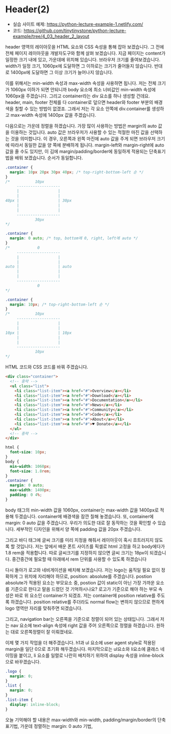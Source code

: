 # Header(2)

- 실습 사이트 예제: https://python-lecture-example-1.netlify.com/
- 코드: https://github.com/tinytinystone/python-lecture-example/tree/4_03_header_2_layout

header 영역의 레이아웃을 HTML 요소와 CSS 속성을 통해 잡아 보겠습니다. 그 전에 전체 페이지 레이아웃을 개발자도구와 함께 살펴 보겠습니다. 지금 페이지는 content가 일정한 크기 내에 있고, 가운데에 위치해 있습니다. 브라우저 크기를 줄여보겠습니다. width가 일정 크기, 1060px에 도달하면 그 이하로는 크기가 줄어들지 않습니다. 반대로 1400px에 도달하면 그 이상 크기가 늘어나지 않습니다.

이를 위해서는 min-width 속성과 max-width 속성을 사용하면 됩니다. 저는 전체 크기가 1060px 이하가 되면 안되니까 body 요소에 최소 너비값인 min-width 속성에 1060px을 주겠습니다. 그리고 container라는 div 요소를 하나 생성할 건데요. header, main, footer 전체를 다 container로 덮으면 header와 footer 부분의 배경색을 칠할 수 있는 방법이 없겠죠. 그래서 저는 각 요소 안쪽에 div.container를 생성하고 max-width 속성에 1400px 값을 주겠습니다.

다음으로는 가운데 정렬을 하겠습니다. 가장 많이 사용하는 방법은 margin의 auto 값을 이용하는 것입니다. auto 값은 브라우저가 사용할 수 있는 적절한 마진 값을 선택하는 것을 의미합니다. 이 경우, 오른쪽과 왼쪽 마진에 auto 값을 주게 되면 브라우저 크기에 따라서 동일한 값을 양 쪽에 분배하게 됩니다. margin-left와 margin-right에 auto 값을 줄 수도 있지만, 이 김에 margin/padding/border에 동일하게 적용되는 단축표기법을 배워 보겠습니다. 순서가 동일합니다.

```css
.container {
  margin: 10px 20px 30px 40px; /* top-right-bottom-left 순 */
}
/*           10px
     -------------------
     |                 |
     |                 |
40px |                 | 30px
     |                 |
     |                 |
     ------------------- 
             30px
*/

.container {
  margin: 0 auto; /* top, bottom에 0, right, left에 auto */
}
/*            0
     -------------------
     |                 |
     |                 |
auto |                 | auto
     |                 |
     |                 |
     ------------------- 
              0
*/

.container {
  margin: 10px; /* top-right-bottom-left 순 */
}
/*           10px
     -------------------
     |                 |
     |                 |
10px |                 | 10px
     |                 |
     |                 |
     ------------------- 
             10px
*/
```

HTML 코드와 CSS 코드를 바꿔 주겠습니다.

```html
<div class="container">
  <!-- 중략 -->
  <ul class="list">
    <li class="list-item"><a href="#">Overview</a></li>
    <li class="list-item"><a href="#">Download</a></li>
    <li class="list-item"><a href="#">Documentation</a></li>
    <li class="list-item"><a href="#">News</a></li>
    <li class="list-item"><a href="#">Community</a></li>
    <li class="list-item"><a href="#">Code</a></li>
    <li class="list-item"><a href="#">About</a></li>
    <li class="list-item"><a href="#">♥ Donate</a></li>
  </ul>
  <!-- 중략 -->
</div>
```

```css
html {
  font-size: 10px;
}
body {
  min-width: 1060px;
  font-size: 1.8rem;
}
.container {
  margin: 0 auto;
  max-width: 1400px;
  padding: 0 4%;
}
```

body 태그의 min-width 값을 1060px, container는 max-width 값을 1400px로 적용해 두겠습니다. container에 배경색을 잠깐 칠해 놓겠습니다. 또, container에 margin: 0 auto 값을 주겠습니다. 우리가 의도한 대로 잘 동작하는 것을 확인할 수 있습니다. 세부적인 디자인을 위해서 양 쪽에 padding 값을 20px 주겠습니다.

그리고 바디 태그에 글씨 크기를 미리 지정을 해줘서 레이아웃이 혹시 흐트러지지 않도록 할 것입니다. 저는 앞에서 배운 폰트 사이즈를 픽셀로 html 고정을 하고 body에다가 1.8 rem을 적용합니다. 따로 글씨크기를 지정하지 않으면 글씨 크기는 18px이 되겠습니다. 중간중간에 필요할 때 아래에서 rem 단위를 사용할 수 있도록 하겠습니다

다시 돌아가 로고와 네비게이션을 배치해 보겠습니다. 저는 logo는 움직일 필요 없이 정확하게 그 위치에 자리해야 하므로, position: absolute를 주겠습니다. postion absolute가 적용된 요소는 부모요소 중, postion 값이 static이 아닌 가장 가까운 요소를 기준으로 한다고 말씀 드렸던 것 기억하시나요? 로고가 기준으로 해야 하는 부모 속성은 바로 위 요소인 container가 되겠죠. 저는 container에 position relative를 주도록 하겠습니다. position relative를 주더라도 normal flow는 변하지 않으므로 편하게 logo 영역만 자리를 맞춰주면 되겠습니다.

그리고, navigation bar는 오른쪽을 기준으로 정렬이 되어 있는 상태입니다. 그래서 저는 nav 요소에 text-align 속성에 right 값을 주어 오른쪽으로 정렬을 하겠습니다. 원하는 대로 오른쪽정렬이 잘 이뤄졌네요.

이제 몇 가지 작업을 더 해주겠습니다. h1과 ul 요소에 user agent style로 적용된 margin을 일단 0으로 초기화 해두겠습니다. 마지막으로는 ul요소와 li요소에 클래스 네이밍을 붙이고, li 요소를 일렬로 나란히 배치하기 위하여 display 속성을 inline-block으로 바꾸겠습니다.

```css
.logo {
  margin: 0;
}
.list {
  margin: 0;
}
.list-item {
  display: inline-block;
}
```

오늘 기억해야 할 내용은 max-width와 min-width, padding/margin/border의 단축표기법, 가운데 정렬하는 margin: 0 auto 기법,
